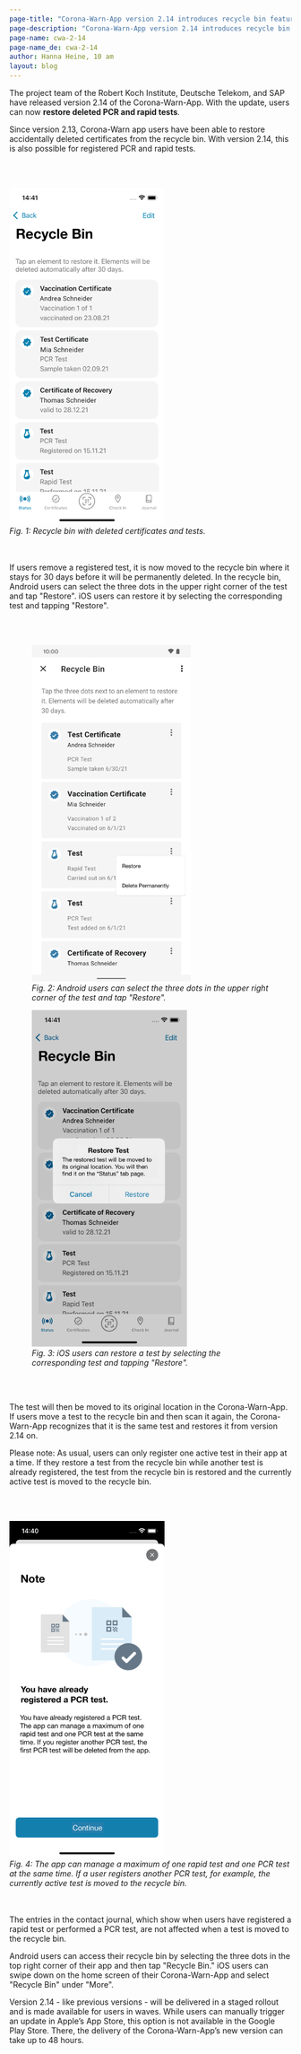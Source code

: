 ```yaml
---
page-title: "Corona-Warn-App version 2.14 introduces recycle bin feature for PCR and rapid tests"
page-description: "Corona-Warn-App version 2.14 introduces recycle bin feature for PCR and rapid tests"
page-name: cwa-2-14
page-name_de: cwa-2-14
author: Hanna Heine, 10 am
layout: blog
---
```


The project team of the Robert Koch Institute, Deutsche Telekom, and SAP have released version 2.14 of the Corona-Warn-App. With the update, users can now **restore deleted PCR and rapid tests**.

<!-- overview -->

Since version 2.13, Corona-Warn app users have been able to restore accidentally deleted certificates from the recycle bin. With version 2.14, this is also possible for registered PCR and rapid tests. 

<br></br>
<div class="text-center"> 
<img src="./bin_test_ios_en.png" title="Recylce Bin" alt="Recylce Bin" style="align: center" height=600px> 
<figcaption aria-hidden="true"><em>Fig. 1: Recycle bin with deleted certificates and tests.</em></figcaption>
</div>
<br></br>

If users remove a registered test, it is now moved to the recycle bin where it stays for 30 days before it will be permanently deleted. In the recycle bin, Android users can select the three dots in the upper right corner of the test and tap "Restore". iOS users can restore it by selecting the corresponding test and tapping "Restore". 

<br></br>
<div class="well text-center">
    <div class="row">
        <div class="col-md-6">
            <figure>
                <img src="./bin_android_en.png" title="Android Papierkorb, Drei-Punkte-Menu" alt="Android Papierkorb, Drei-Punkte-Menu" style="align: center" height=600px>
                <figcaption aria-hidden="true">
                    <em>Fig. 2: Android users can select the three dots in the upper right corner of the test and tap "Restore".</em>
                </figcaption>
            </figure>
        </div>
        <div class="col-md-6">
            <figure>
                <img src="./bin_recover_test_notification_ios_en.png" title="iOS-Nutzer\*innen können ihn dann wiederherstellen, indem sie den entsprechenden Test im Papierkorb auswählen und auf „Wiederherstellen“ tippen" alt="iOS-Nutzer\*innen können ihn dann wiederherstellen, indem sie den entsprechenden Test im Papierkorb auswählen und auf „Wiederherstellen“ tippen" style="align: center" height=600px>
                <figcaption aria-hidden="true">
                    <em>Fig. 3:  iOS users can restore a test by selecting the corresponding test and tapping "Restore".</em>
                </figcaption>
            </figure>
        </div>
    </div>
</div>
<br></br>

The test will then be moved to its original location in the Corona-Warn-App. If users move a test to the recycle bin and then scan it again, the Corona-Warn-App recognizes that it is the same test and restores it from version 2.14 on. 

Please note: As usual, users can only register one active test in their app at a time. If they restore a test from the recycle bin while another test is already registered, the test from the recycle bin is restored and the currently active test is moved to the recycle bin.

<br></br>
<div class="text-center"> 
<img src="./bin_another_test_ios_en.png" title="The app can manage a maximum of one rapid test and one PCR test at the same time. If you register another PCR test, the first PCR test will be deleted from the app." alt="The app can manage a maximum of one rapid test and one PCR test at the same time. If you register another PCR test, the first PCR test will be deleted from the app." style="align: center" height=600px> 
<figcaption aria-hidden="true"><em>Fig. 4: The app can manage a maximum of one rapid test and one PCR test at the same time. If a user registers another PCR test, for example, the currently active test is moved to the recycle bin.</em></figcaption>
</div>
<br></br>

The entries in the contact journal, which show when users have registered a rapid test or performed a PCR test, are not affected when a test is moved to the recycle bin. 

Android users can access their recycle bin by selecting the three dots in the top right corner of their app and then tap "Recycle Bin." iOS users can swipe down on the home screen of their Corona-Warn-App and select "Recycle Bin" under "More". 

Version 2.14 - like previous versions - will be delivered in a staged rollout and is made available for users in waves. While users can manually trigger an update in Apple’s App Store, this option is not available in the Google Play Store. There, the delivery of the Corona-Warn-App’s new version can take up to 48 hours.

